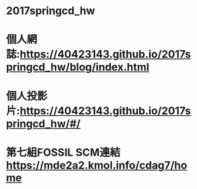# 2017springcd_hw
# 個人網誌:https://40423143.github.io/2017springcd_hw/blog/index.html
# 個人投影片:https://40423143.github.io/2017springcd_hw/#/
# 第七組FOSSIL SCM連結 https://mde2a2.kmol.info/cdag7/home
